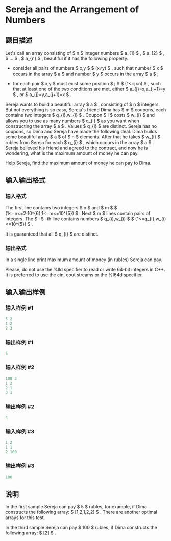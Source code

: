# Sereja and the Arrangement of Numbers

## 题目描述

Let's call an array consisting of $ n $ integer numbers $ a_{1} $ , $ a_{2} $ , $ ... $ , $ a_{n} $ , beautiful if it has the following property:

- consider all pairs of numbers $ x,y $ $ (x≠y) $ , such that number $ x $ occurs in the array $ a $ and number $ y $ occurs in the array $ a $ ;

- for each pair $ x,y $ must exist some position $ j $ $ (1<=j&lt;n) $ , such that at least one of the two conditions are met, either $ a_{j}=x,a_{j+1}=y $ , or $ a_{j}=y,a_{j+1}=x $ .

Sereja wants to build a beautiful array $ a $ , consisting of $ n $ integers. But not everything is so easy, Sereja's friend Dima has $ m $ coupons, each contains two integers $ q_{i},w_{i} $ . Coupon $ i $ costs $ w_{i} $ and allows you to use as many numbers $ q_{i} $ as you want when constructing the array $ a $ . Values $ q_{i} $ are distinct. Sereja has no coupons, so Dima and Sereja have made the following deal. Dima builds some beautiful array $ a $ of $ n $ elements. After that he takes $ w_{i} $ rubles from Sereja for each $ q_{i} $ , which occurs in the array $ a $ . Sereja believed his friend and agreed to the contract, and now he is wondering, what is the maximum amount of money he can pay.

Help Sereja, find the maximum amount of money he can pay to Dima.

## 输入输出格式

### 输入格式

The first line contains two integers $ n $ and $ m $ $ (1<=n<=2·10^{6},1<=m<=10^{5}) $ . Next $ m $ lines contain pairs of integers. The $ i $ -th line contains numbers $ q_{i},w_{i} $ $ (1<=q_{i},w_{i}<=10^{5}) $ .

It is guaranteed that all $ q_{i} $ are distinct.

### 输出格式

In a single line print maximum amount of money (in rubles) Sereja can pay.

Please, do not use the %lld specifier to read or write 64-bit integers in С++. It is preferred to use the cin, cout streams or the %I64d specifier.

## 输入输出样例

### 输入样例 #1

```cpp
5 2
1 2
2 3

```
### 输出样例 #1

```cpp
5

```
### 输入样例 #2

```cpp
100 3
1 2
2 1
3 1

```
### 输出样例 #2

```cpp
4

```
### 输入样例 #3

```cpp
1 2
1 1
2 100

```
### 输出样例 #3

```cpp
100

```
## 说明

In the first sample Sereja can pay $ 5 $ rubles, for example, if Dima constructs the following array: $ [1,2,1,2,2] $ . There are another optimal arrays for this test.

In the third sample Sereja can pay $ 100 $ rubles, if Dima constructs the following array: $ [2] $ .

